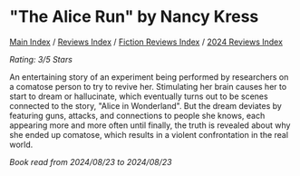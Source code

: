# "The Alice Run" by Nancy Kress

[Main Index](../../../README.md) / [Reviews Index](../../README.md) / [Fiction Reviews Index](../README.md) / [2024 Reviews Index](README.md)

*Rating: 3/5 Stars*

An entertaining story of an experiment being performed by researchers on a comatose person to try to revive her. Stimulating her brain causes her to start to dream or hallucinate, which eventually turns out to be scenes connected to the story, "Alice in Wonderland". But the dream deviates by featuring guns, attacks, and connections to people she knows, each appearing more and more often until finally, the truth is revealed about why she ended up comatose, which results in a violent confrontation in the real world.

*Book read from 2024/08/23 to 2024/08/23*
